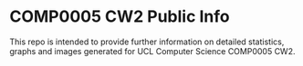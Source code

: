# COMP0005 CW2 Public Info

This repo is intended to provide further information on detailed statistics, graphs and images generated for UCL Computer Science COMP0005 CW2.

